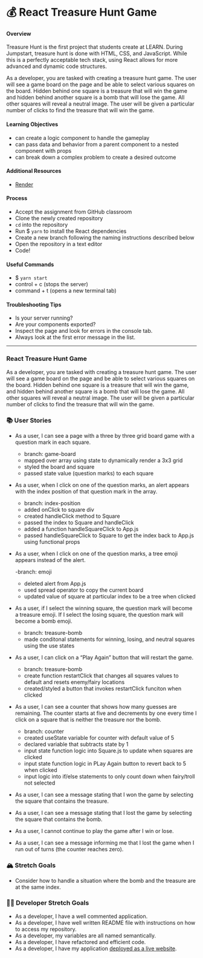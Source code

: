 # 💰 React Treasure Hunt Game

#### Overview

Treasure Hunt is the first project that students create at LEARN. During Jumpstart, treasure hunt is done with HTML, CSS, and JavaScript. While this is a perfectly acceptable tech stack, using React allows for more advanced and dynamic code structures.

As a developer, you are tasked with creating a treasure hunt game. The user will see a game board on the page and be able to select various squares on the board. Hidden behind one square is a treasure that will win the game and hidden behind another square is a bomb that will lose the game. All other squares will reveal a neutral image. The user will be given a particular number of clicks to find the treasure that will win the game.

#### Learning Objectives

- can create a logic component to handle the gameplay
- can pass data and behavior from a parent component to a nested component with props
- can break down a complex problem to create a desired outcome

#### Additional Resources

- [Render](https://render.com/docs/deploy-create-react-app)

#### Process

- Accept the assignment from GitHub classroom
- Clone the newly created repository
- `cd` into the repository
- Run $ `yarn` to install the React dependencies
- Create a new branch following the naming instructions described below
- Open the repository in a text editor
- Code!

#### Useful Commands

- $ `yarn start`
- control + c (stops the server)
- command + t (opens a new terminal tab)

#### Troubleshooting Tips

- Is your server running?
- Are your components exported?
- Inspect the page and look for errors in the console tab.
- Always look at the first error message in the list.

---

### React Treasure Hunt Game

As a developer, you are tasked with creating a treasure hunt game. The user will see a game board on the page and be able to select various squares on the board. Hidden behind one square is a treasure that will win the game, and hidden behind another square is a bomb that will lose the game. All other squares will reveal a neutral image. The user will be given a particular number of clicks to find the treasure that will win the game.

### 📚 User Stories

- As a user, I can see a page with a three by three grid board game with a question mark in each square.
    - branch: game-board
    - mapped over array using state to dynamically render a 3x3 grid
    - styled the board and square
    - passed state value (question marks) to each square
- As a user, when I click on one of the question marks, an alert appears with the index position of that question mark in the array.
    - branch: index-position
    - added onClick to square div
    - created handleClick method to Square
    - passed the index to Square and handleClick
    - added a function handleSquareClick to App.js
    - passed handleSquareClick to Square to get the index back to App.js using functional props

- As a user, when I click on one of the question marks, a tree emoji appears instead of the alert.

    -branch: emoji
    - deleted alert from App.js
    - used spread operator to copy the current board
    - updated value of square at particular index to be a tree when clicked


- As a user, if I select the winning square, the question mark will become a treasure emoji. If I select the losing square, the question mark will become a bomb emoji.
    - branch: treasure-bomb
    - made conditonal statements for winning, losing, and neutral squares using the use states

- As a user, I can click on a “Play Again” button that will restart the game.
    - branch: treasure-bomb
    - create function restartClick that changes all squares values to default and resets enemy/fairy locations
    - created/styled a button that invokes restartClick funciton when clicked

- As a user, I can see a counter that shows how many guesses are remaining. The counter starts at five and decrements by one every time I click on a square that is neither the treasure nor the bomb.
    - branch: counter
    - created useState variable for counter with default value of 5
    - declared variable that subtracts state by 1
    - input state function logic into Square.js to update when squares are clicked
    - input state function logic in PLay Again button to revert back to 5  when clicked
    - input logic into if/else statements to only count down when fairy/troll not selected
    
- As a user, I can see a message stating that I won the game by selecting the square that contains the treasure.

- As a user, I can see a message stating that I lost the game by selecting the square that contains the bomb.
- As a user, I cannot continue to play the game after I win or lose.
- As a user, I can see a message informing me that I lost the game when I run out of turns (the counter reaches zero).

### 🏔 Stretch Goals

- Consider how to handle a situation where the bomb and the treasure are at the same index.

### 👩‍💻 Developer Stretch Goals

- As a developer, I have a well commented application.
- As a developer, I have well written README file with instructions on how to access my repository.
- As a developer, my variables are all named semantically.
- As a developer, I have refactored and efficient code.
- As a developer, I have my application [deployed as a live website](https://render.com/docs/deploy-create-react-app).
